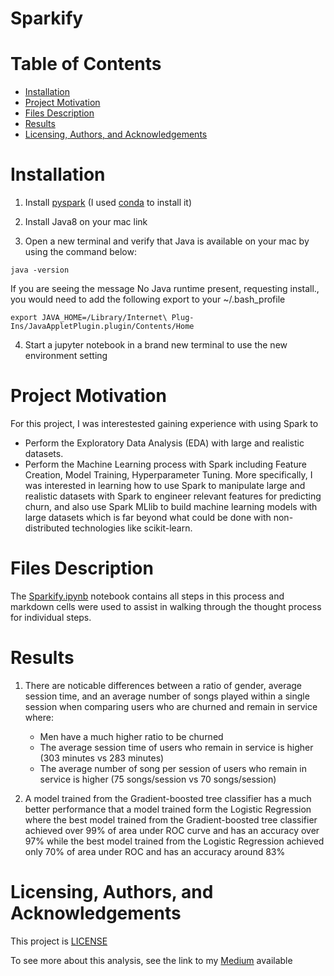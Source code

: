 # Sparkify

# Table of Contents
* [Installation](docs/Installation.md)
* [Project Motivation](docs/Project_Motivation.md)
* [Files Description](docs/Files_Description.md)
* [Results](docs/Results.md)
* [Licensing, Authors, and Acknowledgements](docs/Licensing,_Authors,_and_Acknowledgements.md)
# Installation
1. Install [pyspark](./http://spark.apache.org/downloads.html../) (I used [conda](./https://anaconda.org/conda-forge/pyspark../) to install it)

2. Install Java8 on your mac link

3. Open a new terminal and verify that Java is available on your mac by using the command below:
```
java -version
```
If you are seeing the message No Java runtime present, requesting install., you would need to add the following export to your ~/.bash_profile
```
export JAVA_HOME=/Library/Internet\ Plug-Ins/JavaAppletPlugin.plugin/Contents/Home
```
4. Start a jupyter notebook in a brand new terminal to use the new environment setting
# Project Motivation
For this project, I was interestested gaining experience with using Spark to

* Perform the Exploratory Data Analysis (EDA) with large and realistic datasets.
* Perform the Machine Learning process with Spark including Feature Creation, Model Training, Hyperparameter Tuning.
More specifically, I was interested in learning how to use Spark to manipulate large and realistic datasets with Spark to engineer relevant features for predicting churn, and also use Spark MLlib to build machine learning models with large datasets which is far beyond what could be done with non-distributed technologies like scikit-learn.
# Files Description
The [Sparkify.ipynb](./https://github.com/esraa-ehab/Sparkify/blob/master/Sparkify.ipynb../) notebook contains all steps in this process and markdown cells were used to assist in walking through the thought process for individual steps.
# Results
1. There are noticable differences between a ratio of gender, average session time, and an average number of songs played within a single session when comparing users who are churned and remain in service where:

   - Men have a much higher ratio to be churned
   - The average session time of users who remain in service is higher (303 minutes vs 283 minutes)
   - The average number of song per session of users who remain in service is higher (75 songs/session vs 70 songs/session)
2. A model trained from the Gradient-boosted tree classifier has a much better performance that a model trained form the Logistic Regression where the best model trained from the Gradient-boosted tree classifier achieved over 99% of area under ROC curve and has an accuracy over 97% while the best model trained from the Logistic Regression achieved only 70% of area under ROC and has an accuracy around 83%
# Licensing, Authors, and Acknowledgements
This project is [LICENSE](./https://github.com/esraa-ehab/Sparkify/blob/master/LICENSE../)

To see more about this analysis, see the link to my [Medium](https://medium.com/@esraa.ehab37/sparkify-7fb04056c7a6) available
